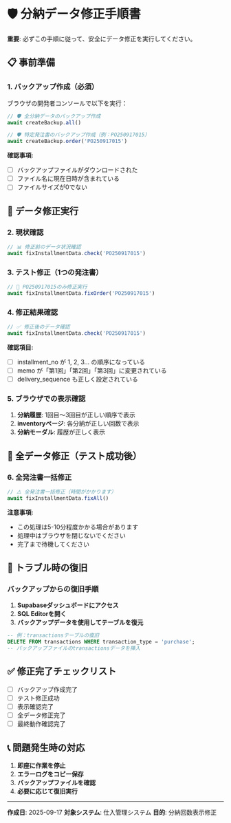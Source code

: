 # 🛡️ 分納データ修正手順書

**重要**: 必ずこの手順に従って、安全にデータ修正を実行してください。

## 📋 事前準備

### 1. バックアップ作成（必須）

ブラウザの開発者コンソールで以下を実行：

```javascript
// 🛡️ 全分納データのバックアップ作成
await createBackup.all()

// 🛡️ 特定発注書のバックアップ作成（例：PO250917015）
await createBackup.order('PO250917015')
```

**確認事項:**
- [ ] バックアップファイルがダウンロードされた
- [ ] ファイル名に現在日時が含まれている
- [ ] ファイルサイズが0でない

## 🔧 データ修正実行

### 2. 現状確認

```javascript
// 📊 修正前のデータ状況確認
await fixInstallmentData.check('PO250917015')
```

### 3. テスト修正（1つの発注書）

```javascript
// 🧪 PO250917015のみ修正実行
await fixInstallmentData.fixOrder('PO250917015')
```

### 4. 修正結果確認

```javascript
// ✅ 修正後のデータ確認
await fixInstallmentData.check('PO250917015')
```

**確認項目:**
- [ ] installment_no が 1, 2, 3... の順序になっている
- [ ] memo が「第1回」「第2回」「第3回」に変更されている
- [ ] delivery_sequence も正しく設定されている

### 5. ブラウザでの表示確認

1. **分納履歴**: 1回目〜3回目が正しい順序で表示
2. **inventoryページ**: 各分納が正しい回数で表示
3. **分納モーダル**: 履歴が正しく表示

## 🚀 全データ修正（テスト成功後）

### 6. 全発注書一括修正

```javascript
// ⚠️ 全発注書一括修正（時間がかかります）
await fixInstallmentData.fixAll()
```

**注意事項:**
- この処理は5-10分程度かかる場合があります
- 処理中はブラウザを閉じないでください
- 完了まで待機してください

## 🔄 トラブル時の復旧

### バックアップからの復旧手順

1. **Supabaseダッシュボードにアクセス**
2. **SQL Editorを開く**
3. **バックアップデータを使用してテーブルを復元**

```sql
-- 例：transactionsテーブルの復旧
DELETE FROM transactions WHERE transaction_type = 'purchase';
-- バックアップファイルのtransactionsデータを挿入
```

## ✅ 修正完了チェックリスト

- [ ] バックアップ作成完了
- [ ] テスト修正成功
- [ ] 表示確認完了
- [ ] 全データ修正完了
- [ ] 最終動作確認完了

## 📞 問題発生時の対応

1. **即座に作業を停止**
2. **エラーログをコピー保存**
3. **バックアップファイルを確認**
4. **必要に応じて復旧実行**

---

**作成日**: 2025-09-17
**対象システム**: 仕入管理システム
**目的**: 分納回数表示修正